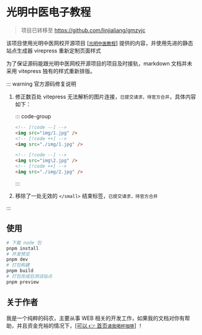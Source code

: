 # 光明中医电子教程

> 项目已转移至 https://github.com/linjialiang/gmzyjc

该项目使用光明中医网校开源项目 [[`光明中医教程`]](https://gitee.com/gmzy_admin/gmzyjc) 提供的内容，并使用先进的静态站点生成器 virepress 重新定制页面样式

为了保证源码能跟光明中医网校开源项目的项目及时接轨，markdown 文档并未采用 vitepress 独有的样式重新排版。

::: warning 官方源码修复说明

1. 修正数百处 vitepress 无法解析的图片连接，`已提交请求，待官方合并`，具体内容如下：

    ::: code-group

    ```md [图片相对路径修复]
    <!-- [!code --] -->
    <img src="img/1.jpg" />
    <!-- [!code ++] -->
    <img src="./img/1.jpg" />
    ```

    ```md [图片路径分隔符修复]
    <!-- [!code --] -->
    <img src="img\2.jpg" />
    <!-- [!code ++] -->
    <img src="./img/2.jpg" />
    ```

    :::

2. 移除了一处无效的 `</small>` 结束标签，`已提交请求，待官方合并`

:::

## 使用

```bash
# 下载 node 包
pnpm install
# 开发预览
pnpm dev
# 打包构建
pnpm build
# 打包完成后测试站点
pnpm preview
```

## 关于作者

我是一个纯粹的码农，主要从事 WEB 相关的开发工作，如果我的文档对你有帮助，并且资金充裕的情况下，[[可以 👉 首页`请我喝杯咖啡`]](http://gmzyjc.e8so.com/) ！
